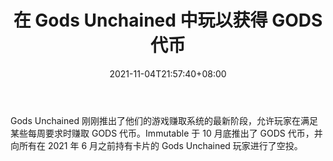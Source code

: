 ﻿---
title: "在 Gods Unchained 中玩以获得 GODS 代币"
date: 2021-11-04T21:57:40+08:00
lastmod: 2021-11-04T16:45:40+08:00
draft: false
authors: ["Maura"]
description: "Gods Unchained 刚刚推出了他们的游戏赚取系统的最新阶段，允许玩家在满足某些每周要求时赚取 GODS 代币。Immutable 于 10 月底推出了 GODS 代币，并向所有在 2021 年 6 月之前持有卡片的 Gods Unchained 玩家进行了空投。"
featuredImage: "play-to-earn-gods-token-in-gods-unchained.png"
tags: ["Virtual World","虚拟世界","Play to Earn"]
categories: ["news"]
news: ["虚拟世界"]
weight: 
lightgallery: true
pinned: false
recommend: false
recommend1: false
---

Gods Unchained 刚刚推出了他们的游戏赚取系统的最新阶段，允许玩家在满足某些每周要求时赚取 GODS 代币。Immutable 于 10 月底推出了 GODS 代币，并向所有在 2021 年 6 月之前持有卡片的 Gods Unchained 玩家进行了空投。

<!--more-->

